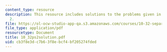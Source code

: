```yaml
---
content_type: resource
description: This resource includes solutions to the problems given in problem set
  2.
file: https://ol-ocw-studio-app-qa.s3.amazonaws.com/courses/10-32-separation-processes-spring-2005/cb3f8e3dc7b63f8ebcf4bf205274fded_10_32ps2solution.pdf
file_type: application/pdf
resourcetype: Document
title: 10_32ps2solution.pdf
uid: cb3f8e3d-c7b6-3f8e-bcf4-bf205274fded
---
```

